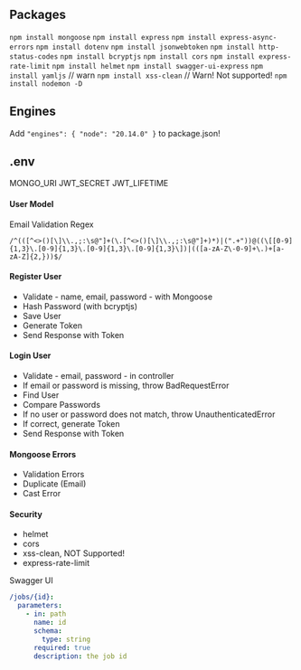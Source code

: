 ## Packages
`npm install mongoose`
`npm install express`
`npm install express-async-errors`
`npm install dotenv`
`npm install jsonwebtoken`
`npm install http-status-codes`
`npm install bcryptjs`
`npm install cors`
`npm install express-rate-limit`
`npm install helmet`
`npm install swagger-ui-express`
`npm install yamljs` // warn
`npm install xss-clean` // Warn! Not supported!
`npm install nodemon -D`

## Engines
Add `"engines": { "node": "20.14.0" }` to package.json!

## .env
MONGO_URI
JWT_SECRET
JWT_LIFETIME

#### User Model

Email Validation Regex

```regex
/^(([^<>()[\]\\.,;:\s@"]+(\.[^<>()[\]\\.,;:\s@"]+)*)|(".+"))@((\[[0-9]{1,3}\.[0-9]{1,3}\.[0-9]{1,3}\.[0-9]{1,3}\])|(([a-zA-Z\-0-9]+\.)+[a-zA-Z]{2,}))$/
```

#### Register User

- Validate - name, email, password - with Mongoose
- Hash Password (with bcryptjs)
- Save User
- Generate Token
- Send Response with Token

#### Login User

- Validate - email, password - in controller
- If email or password is missing, throw BadRequestError
- Find User
- Compare Passwords
- If no user or password does not match, throw UnauthenticatedError
- If correct, generate Token
- Send Response with Token

#### Mongoose Errors

- Validation Errors
- Duplicate (Email)
- Cast Error

#### Security

- helmet
- cors
- xss-clean, NOT Supported!
- express-rate-limit

Swagger UI

```yaml
/jobs/{id}:
  parameters:
    - in: path
      name: id
      schema:
        type: string
      required: true
      description: the job id
```

